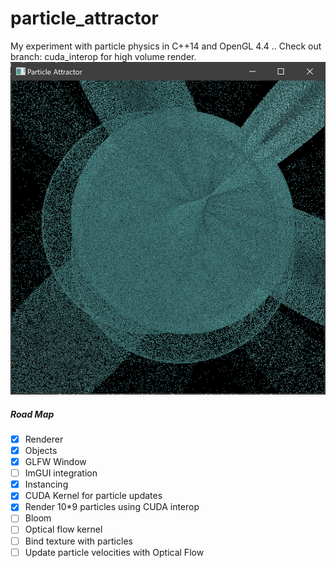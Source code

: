 # particle_attractor
My experiment with particle physics in C++14 and OpenGL 4.4 ..
Check out branch: cuda_interop for high volume render.
![screen.png](./res/screen.png)

##### Road Map
- [x] Renderer
- [x] Objects
- [x] GLFW Window
- [ ] ImGUI integration
- [x] Instancing 
- [x] CUDA Kernel for particle updates
- [x] Render 10\*9 particles using CUDA interop
- [ ] Bloom
- [ ] Optical flow kernel
- [ ] Bind texture with particles
- [ ] Update particle velocities with Optical Flow  
